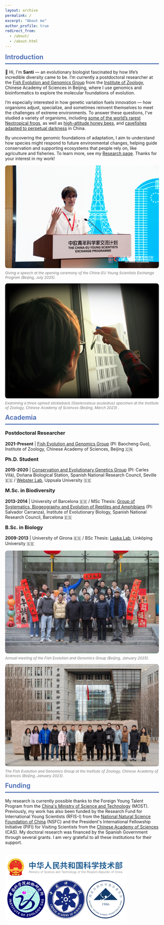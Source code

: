 ```yaml
---
layout: archive
permalink: /
excerpt: "About me"
author_profile: true
redirect_from:
  - /about/
  - /about.html
---
```


<div class="section-card">
  <h2 style="color: #5474B8; border-bottom: 3px solid #5474B8; padding-bottom: 0.5rem; margin-top: 0.5rem;">Introduction</h2>
  <p>👋 Hi, I'm <strong>Santi</strong> — an evolutionary biologist fascinated by how life’s incredible diversity came to be. I’m currently a postdoctoral researcher at the <a href="https://guolaboratory.com/" target="_blank">Fish Evolution and Genomics Group</a> from the <a href="http://english.ioz.cas.cn/" target="_blank">Institute of Zoology</a>, Chinese Academy of Sciences in Beijing, where I use genomics and bioinformatics to explore the molecular foundations of evolution.</p> 

  <p>I’m especially interested in how genetic variation fuels innovation — how organisms adjust, specialize, and sometimes reinvent themselves to meet the challenges of extreme environments. To answer these questions, I've studied a variety of organisms, including <a href="/portfolio/20210330_oreobates" target="_blank">some of the world’s rarest Neotropical frogs</a>, as well as <a href="/portfolio/20181226_csic_press_bees" target="_blank">high-altitude honey bees</a>, and <a href="/portfolio/20251014_microphthalmus_news" target="_blank">cavefishes adapted to perpetual darkness</a> in China.</p> 
    
  <p>By uncovering the genomic foundations of adaptation, I aim to understand how species might respond to future environmental changes, helping guide conservation and supporting ecosystems that people rely on, like agriculture and fisheries. To learn more, see my  <a href="https://santiagomonteromendieta.github.io/research/" target="_blank">Research page</a>. Thanks for your interest in my work!</p>
</div>

<div style="display: grid; grid-template-columns: repeat(auto-fit, minmax(300px, 1fr)); gap: 1rem; margin-top: 2rem 0;">
  <img src="/images/media/China-EU_Event_2025/HYW_2063.jpg" alt="Giving a speech at the opening ceremony of the China-EU Young Scientists Exchange Program in Beijing" style="border-radius: 8px;">
</div>
<p style="text-align: left; margin-top: 8px; font-size: 12px; color: #777; font-style: italic;">Giving a speech at the opening ceremony of the China-EU Young Scientists Exchange Program (Beijing, July 2025).</p>

<div style="display: grid; grid-template-columns: repeat(auto-fit, minmax(300px, 1fr)); gap: 1rem; margin-top: 2rem 0;">
  <img src="/images/santi_with_fish.png" alt="Dr. Montero-Mendieta conducting fish research" style="border-radius: 8px;">
</div>
<p style="text-align: left; margin-top: 8px; font-size: 12px; color: #777; font-style: italic;">Examining a three-spined stickleback (Gasterosteus aculeatus) specimen at the Institute of Zoology, Chinese Academy of Sciences (Beijing, March 2023) .</p>

<div class="section-card">
  <h2 style="color: #5474B8; border-bottom: 3px solid #5474B8; padding-bottom: 0.5rem; margin-top: 0.5rem;">Academia</h2>
  <div class="timeline">
    <div class="timeline-item">
      <h3 style="margin-top: 0;">Postdoctoral Researcher</h3>
      <p><strong>2021-Present</strong> | <a href="https://guolaboratory.com/" target="_blank">Fish Evolution and Genomics Group</a> (PI: Baocheng Guo), Institute of Zoology, Chinese Academy of Sciences, Beijing 🇨🇳</p>
    </div>
    <div class="timeline-item">
      <h3 style="margin-top: 0;">Ph.D. Student</h3>
      <p><strong>2015-2020</strong> | <a href="https://www.consevol.org/" target="_blank">Conservation and Evolutionary Genetics Group</a> (PI: Carles Vilà), Doñana Biological Station, Spanish National Research Council, Seville 🇪🇸 / <a href="https://www.katalog.uu.se/profile/?id=N1-581" target="_blank">Webster Lab</a>, Uppsala University 🇸🇪</p>
    </div>
    <div class="timeline-item">
      <h3 style="margin-top: 0;">M.Sc. in Biodiversity</h3>
      <p><strong>2013-2014</strong> | University of Barcelona 🇪🇸 / MSc Thesis: <a href="https://www.ibe.upf-csic.es/carranza" target="_blank">Group of Systematics, Biogeography and Evolution of Reptiles and Amphibians</a> (PI: Salvador Carranza), Institute of Evolutionary Biology, Spanish National Research Council, Barcelona 🇪🇸</p>
    </div>
    <div class="timeline-item">
      <h3 style="margin-top: 0;">B.Sc. in Biology</h3>
      <p><strong>2009-2013</strong> | University of Girona 🇪🇸 / BSc Thesis: <a href="https://liu.se/en/employee/matla69" target="_blank">Laska Lab</a>, Linköping University 🇸🇪</p>
    </div>
  </div>
</div>

<div style="display: grid; grid-template-columns: repeat(auto-fit, minmax(300px, 1fr)); gap: 1rem; margin-top: 2rem 0;">
  <img src="/images/FEGG_2024_annual_meeting.jpg" alt="Research group photo" style="border-radius: 8px;">
</div>
<p style="text-align: left; margin-top: 8px; font-size: 12px; color: #777; font-style: italic;">Annual meeting of the Fish Evolution and Genomics Group (Beijing, January 2025).</p>

<div style="display: grid; grid-template-columns: repeat(auto-fit, minmax(300px, 1fr)); gap: 1rem; margin-top: 2rem 0;">
  <img src="/images/FEGG_2023.jpg" alt="Research group photo" style="border-radius: 8px;">
</div>
<p style="text-align: left; margin-top: 8px; font-size: 12px; color: #777; font-style: italic;">The Fish Evolution and Genomics Group at the Institute of Zoology, Chinese Academy of Sciences (Beijing, January 2023).</p>

<div class="section-card">
  <h2 style="color: #5474B8; border-bottom: 3px solid #5474B8; padding-bottom: 0.5rem; margin-top: 0.5rem;">Funding</h2>
  <p>My research is currently possible thanks to the Foreign Young Talent Program from the <a href="https://en.most.gov.cn/" target="_blank">China's Ministry of Science and Technology</a> (MOST). Previously, my work has also been funded by the Research Fund for International Young Scientists (RFIS-I) from the <a href="https://www.nsfc.gov.cn/english/site_1/index.html" target="_blank">National Natural Science Foundation of China</a> (NSFC) and the President's International Fellowship Initiative (PIFI) for Visiting Scientists from the <a href="https://english.cas.cn" target="_blank">Chinese Academy of Sciences</a> (CAS). My doctoral research was financed by the Spanish Government through several grants. I am very grateful to all these institutions for their support.</p>
  <div style="display: grid; grid-template-columns: repeat(auto-fit, minmax(200px, 1fr)); gap: 1rem; margin: 2rem 0;">
    <img src="/images/logos/logos_for_website.png" alt="logos" style="max-height: 400px; max-width: 400px; border-radius: 8px; width: 100%;">
  </div>
</div>
